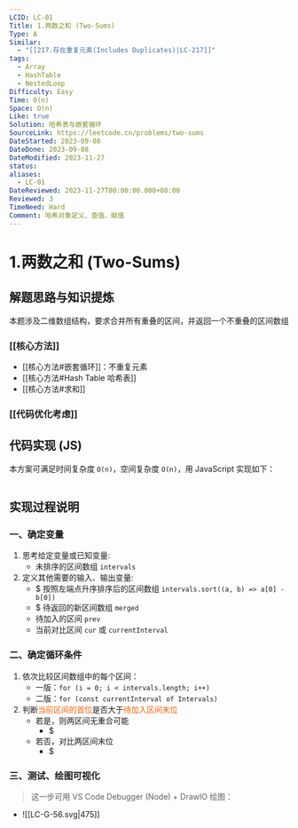 ```yaml
---
LCID: LC-01
Title: 1.两数之和 (Two-Sums)
Type: A
Similar:
  - "[[217.存在重复元素(Includes Duplicates)|LC-217]]"
tags:
  - Array
  - HashTable
  - NestedLoop
Difficulty: Easy
Time: O(n)
Space: O(n)
Like: true
Solution: 哈希表与嵌套循环
SourceLink: https://leetcode.cn/problems/two-sums
DateStarted: 2023-09-08
DateDone: 2023-09-08
DateModified: 2023-11-27
status: 
aliases:
  - LC-01
DateReviewed: 2023-11-27T00:00:00.000+08:00
Reviewed: 3
TimeNeed: Hard
Comment: 哈希对象定义、查值、赋值
---
```

# 1.两数之和 (Two-Sums)
## 解题思路与知识提炼
本题涉及二维数组结构，要求合并所有重叠的区间，并返回一个不重叠的区间数组
### [[核心方法]]
- [[核心方法#嵌套循环]]：不重复元素
- [[核心方法#Hash Table 哈希表]]
- [[核心方法#求和]]
### [[代码优化考虑]]

## 代码实现 (JS)
本方案可满足时间复杂度 `O(n)`，空间复杂度 `O(n)`，用 JavaScript 实现如下：

```js

```

## 实现过程说明
### 一、确定变量
1. 思考给定变量或已知变量:
	- 未排序的区间数组 `intervals`
2. 定义其他需要的输入、输出变量:
	- $ 按照左端点升序排序后的区间数组 `intervals.sort((a, b) => a[0] - b[0])`
	- $ 待返回的新区间数组 `merged`
	- 待加入的区间 `prev`
	- 当前对比区间 `cur` 或 `currentInterval` 
### 二、确定循环条件
1. 依次比较区间数组中的每个区间：
	- 一版：`for (i = 0; i < intervals.length; i++)`
	- 二版：`for (const currentInterval of Intervals)`
2. 判断<font color=#F36208>当前区间的首位</font>是否大于<font color=#F36208>待加入区间末位</font>
	- 若是，则两区间无重合可能
		- $ 
	- 若否，对比两区间末位
		- $ 
### 三、测试、绘图可视化
> 这一步可用 VS Code Debugger (Node) + DrawIO 绘图：
- ![[LC-G-56.svg|475]]

